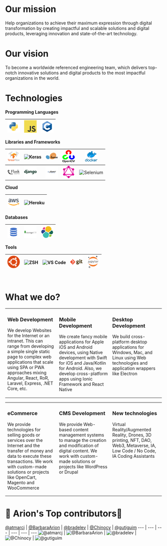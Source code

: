 # Our mission

Help organizations to achieve their maximum expression through digital transformation by creating impactful and scalable solutions and digital products, leveraging innovation and state-of-the-art technology.

# Our vision

To become a worldwide referenced engineering team, which delivers top-notch innovative solutions and digital products to the most impactful organizations in the world.

# Technologies

**Programming Languages**

<img title="Python" alt="Python" width="40px" src="https://raw.githubusercontent.com/github/explore/master/topics/python/python.png" />|<img alt="JS" title="JavaScript" width="40px" src="https://raw.githubusercontent.com/github/explore/master/topics/javascript/javascript.png">|<img title="C" alt="C" width="40px" src="https://raw.githubusercontent.com/github/explore/master/topics/c/c.png">
|--|--|--|

**Libraries and Frameworks**

<img title="TensorFlow" alt="TensorFlow" width="40px" src="https://raw.githubusercontent.com/github/explore/master/topics/tensorflow/tensorflow.png">|<img title="Keras" alt="Keras" width="40px" src="https://upload.wikimedia.org/wikipedia/commons/thumb/a/ae/Keras_logo.svg/240px-Keras_logo.svg.png">|<img title="Scikit-Learn" alt="Scikit Learn" width="40px" src="https://raw.githubusercontent.com/github/explore/master/topics/scikit-learn/scikit-learn.png">|<img title="OpenCV" alt="OpenCV" width="40px" src="https://raw.githubusercontent.com/github/explore/master/topics/opencv/opencv.png">|<img title="Docker" alt="Docker" width="40px" src="https://raw.githubusercontent.com/github/explore/master/topics/docker/docker.png">
|--|--|--|--|--|
<img title="Flask" alt="Flask" width="40px" src="https://raw.githubusercontent.com/github/explore/master/topics/flask/flask.png">|<img title="Django" alt="Django" width="40px" src="https://raw.githubusercontent.com/github/explore/master/topics/django/django.png">|<img title="jQuery" alt="jQuery" width="40px" src="https://raw.githubusercontent.com/github/explore/master/topics/jquery/jquery.png">|<img title="GrahpQL" alt="GraphQL" width="40px" src="https://raw.githubusercontent.com/github/explore/master/topics/graphql/graphql.png">|<img title="Selenium" alt="Selenium" width="40px" src="https://img.icons8.com/color/48/000000/selenium-test-automation.png">

**Cloud**

<img title="AWS" alt="AWS" width="40px" src="https://raw.githubusercontent.com/github/explore/main/topics/aws/aws.png">|<img title="Heroku" alt="Heroku" width="40px" src="https://img.icons8.com/color/48/000000/heroku.png">
|--|--|

**Databases**

<img title="SQL" alt="SQL" width="40px" src="https://raw.githubusercontent.com/github/explore/master/topics/sql/sql.png">|<img title="MongoDB" alt="MongoDB" width="40px" src="https://raw.githubusercontent.com/github/explore/master/topics/mongodb/mongodb.png">|<img title="ElasticSearch" alt="ElasticSearch" width="40px" src="https://raw.githubusercontent.com/github/explore/master/topics/elasticsearch/elasticsearch.png"> <br>
|--|--|--|

**Tools**

<img title="Ubuntu" alt="Ubuntu" width="40px" src="https://raw.githubusercontent.com/github/explore/master/topics/ubuntu/ubuntu.png">|<img title="ZSH" alt="ZSH" width="40px" src="https://s3.amazonaws.com/ohmyzsh/oh-my-zsh-logo.png">|<img title="VS Code" alt="VS Code" width="40px" src="https://img.icons8.com/fluent/48/000000/visual-studio-code-2019.png">|<img title="git" alt="git" width="40px" src="https://raw.githubusercontent.com/github/explore/master/topics/git/git.png">|<img title="Jupyter Notebook" alt="Jupyter" width="40px" src="https://raw.githubusercontent.com/github/explore/master/topics/jupyter-notebook/jupyter-notebook.png">
|--|--|--|--|--|
<br>


# What we do?

<table><tr><td valign="top" width="33%">

### Web Development
We develop Websites for the Internet or an intranet. This can range from developing a simple single static page to complex web applications that scale using SPA or PWA approaches mixing Angular, React, RoR, Laravel, Express, .NET Core, etc.
</td><td valign="top" width="34%">

### Mobile Development
We create fancy mobile applications for Apple iOS and Android devices, using Native development with Swift for iOS and Java/Kotlin for Android. Also, we develop cross-platform apps using Ionic Framework and React Native
</td><td valign="top" width="33%">

### Desktop Development
We build cross-platform desktop applications for Windows, Mac, and Linux using Web technologies and application wrappers like Electron
</td></tr></table>

<table><tr><td valign="top" width="33%">

### eCommerce
We provide technologies for selling goods or services over the Internet and the transfer of money and data to execute these transactions. We work with custom-made solutions or projects like OpenCart, Magento and WooCommerce
</td><td valign="top" width="34%">

### CMS Development
We provide Web-based content management systems to manage the creation and modification of digital content. We work with custom-made solutions or projects like WordPress or Drupal
</td><td valign="top" width="33%">

### New technologies
Virtual Reality/Augmented Reality, Drones, 3D printing, NFT, DAO, Web3, Metaverse, IA, Low Code / No Code, IA Coding Assistants
</td></tr></table>



# 🍕 Arion's Top contributors🍕

[@atmarcj](https://github.com/atmarcj) | [@BarbaraArion](https://github.com/BarbaraArion) | [@bradelev](https://github.com/bradelev) | [@Chinocy](https://github.com/Chinocy) | [@gutiguim](https://github.com/gutiguim)
--- | --- | --- | --- | --- | ---
![@atmarcj](https://avatars.githubusercontent.com/atmarcj?s=150&v=1) | ![@BarbaraArion](https://avatars.githubusercontent.com/BarbaraArion?s=150&v=1) | ![@bradelev](https://avatars.githubusercontent.com/bradelev?s=150&v=1) | ![@Chinocy](https://avatars.githubusercontent.com/Chinocy?s=150&v=1) | ![@gutiguim](https://avatars.githubusercontent.com/gutiguim?s=150&v=1) 
